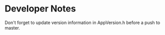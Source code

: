 # Developer Notes

Don't forget to update version information in AppVersion.h before a push to master.